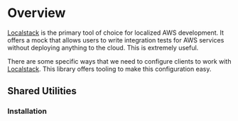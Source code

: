 # Overview

[Localstack](https://localstack.cloud/) is the primary tool of choice for localized AWS development. It offers a mock that allows users to write integration tests for AWS services without deploying anything to the cloud. This is extremely useful.

There are some specific ways that we need to configure clients to work with [Localstack](https://localstack.cloud/). This library offers tooling to make this configuration easy.

## Shared Utilities

### Installation


